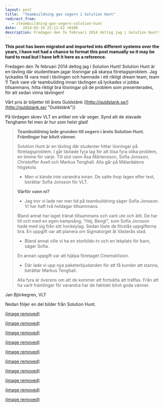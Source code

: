 ```yaml
---
layout: post
title:  "Teambuildning gav segern i Solution Hunt"
redirect_from:
   - /teambuildning-gav-segern-solution-hunt
date:   2014-02-10 22:11:42 +0100
description: Fredagen den 7e februari 2014 deltog jag i Solution Hunt! Solution Hunt är en tävling där studentteam jagar lösningar på skarpa företagsproblem. Jag lyckades få vara med i tävlingen och hamnad...
---
```


**This post has been migrated and imported into different systems over the years, I have not had a chance to format this post manually so it may be hard to read but I have left it here as a reference.**

Fredagen den 7e februari 2014 deltog jag i Solution Hunt! Solution Hunt är en tävling där studentteam jagar lösningar på skarpa företagsproblem. Jag lyckades få vara med i tävlingen och hamnade i ett riktigt dream team, team 1! Tack vare vår teambuilding innan tävlingen så lyckades vi jobba tillsammans, hitta riktigt bra lösningar på de problem som presenterades, för att sedan vinna tävlingen!  
  
 Vårt pris är biljetter till årets Guldstänk ([http://guldstank.se/](http://guldstank.se/ "Guldstänk"))  
  
 På lördagen skrev VLT en artikel om vår seger. Synd att de stavade Tenghamn fel men är hur som helst glad!

> **Teambuildning lade grunden till segern i årets Solution Hunt. Främlingar har blivit vänner.**  
>   
>  Solution Hunt är en tävling där studenter hittar lösningar på företagsproblem. I går tävlade fyra lag för att lösa fyra olika problem, en timme för varje. Till slut vann Åsa Mårtensson, Sofia Jonsson, Christoffer Axell och Markus Tenghall. Alla går på Mälardalens högskola.  
>   
>  - Men vi kände inte varandra innan. De satte ihop lagen efter test, berättar Sofia Jonsson för VLT.  
>   
> **Värför vann ni?**  
>   
>  - Jag tror vi lade ner mer tid på teambuildning säger Sofia Jonsson. Vi har haft två heldagar tillsammans.  
>   
>  Bland annat har laget tränat tillsammans och varit ute och ätit. De har till och med en egen kampsång, "Hej, Bengt", som Sofia Jonsson hade med sig från sitt hockeylag. Sedan löste de förstås uppgifterna bra. En uppgift var att planera om Sigmatorget åt Västerås stad.  
>   
>  - Bland annat ville vi ha en storbilds-tv och en lekplats för barn, säger Sofia.  
>   
>  En annan uppgift var att hjälpa företaget CinemaVision.  
>   
>  - Där lade vi upp nya paketerbjudanden för att få kunder att stanna, berättar Markus Tenghall.  
>   
>  Alla fyra är överens om att de kommer att fortsätta att träffas. Från att ha varit främlingar för varandra har de faktiskt blivit goda vänner.

  
 Jan Björkegren, VLT  
  
 Nedan följer en del bilder från Solution Hunt.  
  
[(image removed)](http://markustenghamn.com/wp-content/uploads/2014/02/1796575_580852605336097_1822996498_n.jpg)  
  
[(image removed)](http://markustenghamn.com/wp-content/uploads/2014/02/1800282_581696828585008_2058320616_n.jpg)  
  
[(image removed)](http://markustenghamn.com/wp-content/uploads/2014/02/1688392_581830748571616_133797199_n.jpg)  
  
[(image removed)](http://markustenghamn.com/wp-content/uploads/2014/02/5d497bea8fc911e391d012f99f952f1f_8.jpg)  
  
[(image removed)](http://markustenghamn.com/wp-content/uploads/2014/02/a443cdec8fca11e3b5a70eb6d6e6bc9e_8.jpg)  
  
[(image removed)](http://markustenghamn.com/wp-content/uploads/2014/02/228e37b08fca11e3958f12eb3ce597d4_8.jpg)  
  
[(image removed)](http://markustenghamn.com/wp-content/uploads/2014/02/531319d28fd411e3817312914a2db17c_8.jpg)  
  
[(image removed)](http://markustenghamn.com/wp-content/uploads/2014/02/79f93a1e8fd311e390510e6a651b45a1_8.jpg)  
  
[(image removed)](http://markustenghamn.com/wp-content/uploads/2014/02/ef8983fe901611e38e5812e0cdd01dd1_8.jpg)  
  
[(image removed)](http://markustenghamn.com/wp-content/uploads/2014/02/4056b342901711e3803b1276cb13382f_8.jpg)